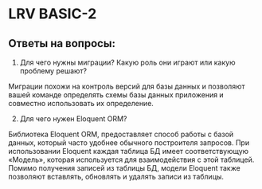 # LRV BASIC-2

## Ответы на вопросы:

1. Для чего нужны миграции? Какую роль они играют или какую проблему решают?
  
Миграции похожи на контроль версий для базы данных и позволяют вашей команде определять схемы базы данных приложения и совместно использовать их определение.

2. Для чего нужен Eloquent ORM?

Библиотека Eloquent ORM, предоставляет способ работы с базой данных, который часто удобнее обычного построителя запросов. При использовании Eloquent каждая таблица БД имеет соответствующую «Модель», которая используется для взаимодействия с этой таблицей. Помимо получения записей из таблицы БД, модели Eloquent также позволяют вставлять, обновлять и удалять записи из таблицы.

